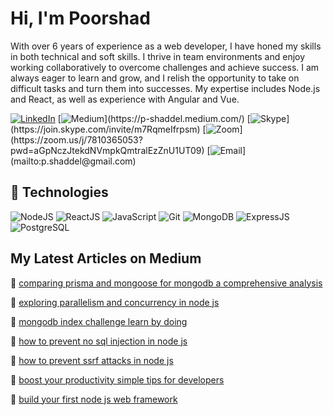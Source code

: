 # Hi, I'm Poorshad

With over 6 years of experience as a web developer, I have honed my skills in both technical and soft skills. I thrive in team environments and enjoy working collaboratively to overcome challenges and achieve success. I am always eager to learn and grow, and I relish the opportunity to take on difficult tasks and turn them into successes. My expertise includes Node.js and React, as well as experience with Angular and Vue.

[![LinkedIn](https://img.shields.io/badge/linkedin-%230077B5.svg?&style=for-the-badge&logo=linkedin&logoColor=white)](https://www.linkedin.com/in/poorshad/) 
[![Medium](https://img.shields.io/badge/medium-%2312100E.svg?&style=for-the-badge&logo=medium&logoColor=white")](https://p-shaddel.medium.com/) 
[![Skype](https://img.shields.io/badge/skype-%2312100E.svg?&style=for-the-badge&logo=skype&logoColor=white")](https://join.skype.com/invite/m7RqmeIfrpsm) [![Zoom](https://img.shields.io/badge/Zoom-2D8CFF?style=for-the-badge&logo=zoom&logoColor=white")](https://zoom.us/j/7810365053?pwd=aGpNczJtekdNVmpkQmtralEzZnU1UT09) 
[![Email](https://img.shields.io/badge/Gmail-D14836?style=for-the-badge&logo=gmail&logoColor=white")](mailto:p.shaddel@gmail.com)

## :wrench: Technologies

![NodeJS](https://img.icons8.com/color/30/nodejs.png)
![ReactJS](https://img.icons8.com/color/30/react-native.png)
![JavaScript](https://img.icons8.com/color/30/javascript.png)
![Git](https://img.icons8.com/color/30/git.png)
![MongoDB](https://img.icons8.com/color/30/mongodb.png)
![ExpressJS](https://img.icons8.com/color/30/express.png)
![PostgreSQL](https://img.icons8.com/color/30/postgreesql.png)

</details>

## My Latest Articles on Medium

:bookmark: [comparing prisma and mongoose for mongodb a comprehensive analysis](https://p-shaddel.medium.com/comparing-prisma-and-mongoose-for-mongodb-a-comprehensive-analysis-531c656fc118?source=user_profile---------0----------------------------)

🔖 [exploring parallelism and concurrency in node js](https://p-shaddel.medium.com/exploring-parallelism-and-concurrency-in-node-js-4b84c2f397b?source=user_profile---------1----------------------------)

:bookmark: [mongodb index challenge learn by doing](https://p-shaddel.medium.com/mongodb-index-challenge-learn-by-doing-483ed4daf0cb) 

:bookmark: [how to prevent no sql injection in node js](https://p-shaddel.medium.com/how-to-prevent-no-sql-injection-in-node-js-e743cf7d3771?source=user_profile---------0----------------------------)

:bookmark: [how to prevent ssrf attacks in node js](https://p-shaddel.medium.com/how-to-prevent-ssrf-attacks-in-node-js-50ccbb1c31da?source=user_profile---------1----------------------------)

:bookmark: [boost your productivity simple tips for developers](https://p-shaddel.medium.com/boost-your-productivity-simple-tips-for-developers-448724cb1d9c?source=user_profile---------2----------------------------)

:bookmark: [build your first node js web framework](https://p-shaddel.medium.com/build-your-first-node-js-web-framework-39b3310ed35a?source=user_profile---------3----------------------------)

<!-- :bookmark: [expressjs deep dive](https://p-shaddel.medium.com/expressjs-deep-dive-387f07c50d95?source=user_profile---------4----------------------------)

:bookmark: [understand and implement long polling and short polling in node js](https://p-shaddel.medium.com/understand-and-implement-long-polling-and-short-polling-in-node-js-94334d2233f3?source=user_profile---------5----------------------------)

:bookmark: [understand and implement long polling and short polling in node js](https://p-shaddel.medium.com/understand-and-implement-long-polling-and-short-polling-in-node-js-94334d2233f3?source=user_profile---------5----------------------------)

:bookmark: [start implementing your own typescript property decorators](https://p-shaddel.medium.com/start-implementing-your-own-typescript-property-decorators-ae1e7025fefe?source=user_profile---------6----------------------------)

:bookmark: [use rethinkdb and node for real time apps](https://p-shaddel.medium.com/use-rethinkdb-and-node-for-real-time-apps-85c435b89be4?source=user_profile---------7----------------------------)

:bookmark: [prevent brute force attacks in node js](https://p-shaddel.medium.com/prevent-brute-force-attacks-in-node-js-419367ae35e6?source=user_profile---------8----------------------------)

:bookmark: [start implementing your own typescript class decorators](https://p-shaddel.medium.com/start-implementing-your-own-typescript-class-decorators-84a49f560dea?source=user_profile---------9----------------------------)

:bookmark: [load test your nodejs app using k6](https://p-shaddel.medium.com/load-test-your-nodejs-app-using-k6-f7b2bd8fa5cf?source=user_profile---------16----------------------------)

:bookmark: [step by step guide to authenticate users with linkedin in your express app](https://p-shaddel.medium.com/step-by-step-guide-to-authenticate-users-with-linkedin-in-your-express-app-10af68b91b13?source=user_profile---------15----------------------------)

:bookmark: [10 important things that improve code review](https://p-shaddel.medium.com/10-important-things-that-improve-code-review-4b6198e40066?source=user_profile---------14----------------------------)

:bookmark: [observer design pattern implementation in typescript](https://p-shaddel.medium.com/observer-design-pattern-implementation-in-typescript-332477ee5b30?source=user_profile---------13----------------------------)

:bookmark: [prevent parameter pollution in node js](https://p-shaddel.medium.com/prevent-parameter-pollution-in-node-js-f0794b4650d2?source=user_profile---------12----------------------------)

:bookmark: [adapter design pattern implementation in typescript](https://p-shaddel.medium.com/adapter-design-pattern-implementation-in-typescript-a33f481b9aff?source=user_profile---------11----------------------------)

:bookmark: [prevent csrf attacks in node js application](https://p-shaddel.medium.com/prevent-csrf-attacks-in-node-js-application-d71df3704944?source=user_profile---------10----------------------------)

:bookmark: [adapter design pattern implementation in typescript](https://p-shaddel.medium.com/adapter-design-pattern-implementation-in-typescript-a33f481b9aff?source=user_profile---------11----------------------------)

:bookmark: [step by step guide to authenticate users with linkedin in your express app](https://p-shaddel.medium.com/step-by-step-guide-to-authenticate-users-with-linkedin-in-your-express-app-10af68b91b13?source=user_profile---------15----------------------------)


:bookmark: [start writing your own typescript method decorators](https://p-shaddel.medium.com/start-writing-your-own-typescript-method-decorators-c921cdc3d1c1?source=user_profile---------17----------------------------)


:bookmark: [step by step guide to authenticate users with linkedin in your express app](https://p-shaddel.medium.com/step-by-step-guide-to-authenticate-users-with-linkedin-in-your-express-app-10af68b91b13?source=user_profile---------15----------------------------)


:bookmark: [first time using deno](https://p-shaddel.medium.com/first-time-using-deno-b0538dd4fc47?source=user_profile---------18----------------------------)


:bookmark: [nodejs express integration test](https://p-shaddel.medium.com/nodejs-express-integration-test-3e79edb1ae6b?source=user_profile---------19----------------------------)


:bookmark: [javascript closure in plain language and one practical real world example](https://p-shaddel.medium.com/javascript-closure-in-plain-language-and-one-practical-real-world-example-d0dab81c4a05?source=user_profile---------20----------------------------)


:bookmark: [working with nodejs streams](https://p-shaddel.medium.com/working-with-nodejs-streams-a0d35aca0cc0?source=user_profile---------21----------------------------)


:bookmark: [nodejs built in debugger](https://p-shaddel.medium.com/nodejs-built-in-debugger-856a9a3c054b?source=user_profile---------22----------------------------)


:bookmark: [learn mercurial revision control basics in 10 minutes if you know git](https://p-shaddel.medium.com/learn-mercurial-revision-control-basics-in-10-minutes-if-you-know-git-4466bd9d1fa9?source=user_profile---------23----------------------------)


:bookmark: [how we can use node js event emitter](https://p-shaddel.medium.com/how-we-can-use-node-js-event-emitter-5c9e39c38749?source=user_profile---------24----------------------------)

:bookmark: [how does event loop work in node js](https://p-shaddel.medium.com/how-does-event-loop-work-in-node-js-d96729ae4a95?source=user_profile---------25----------------------------)

:bookmark: [how do nodejs require and module work](https://p-shaddel.medium.com/how-do-nodejs-require-and-module-work-545ab4fe5423?source=user_profile---------26----------------------------)

:bookmark: [simple explanation of global object process and buffer in node js](https://p-shaddel.medium.com/simple-explanation-of-global-object-process-and-buffer-in-node-js-25a41f6fdc33?source=user_profile---------27----------------------------)

:bookmark: [what is node js repl and its usage](https://p-shaddel.medium.com/what-is-node-js-repl-and-its-usage-26e592da92fb?source=user_profile---------28----------------------------)

:bookmark: [turn your vpn and wifi on and off using shortcuts in ubuntu](https://p-shaddel.medium.com/turn-your-vpn-and-wifi-on-and-off-using-shortcuts-in-ubuntu-50ef9b850d6f?source=user_profile---------29----------------------------)

:bookmark: [how we can use node js event emitter](https://p-shaddel.medium.com/how-we-can-use-node-js-event-emitter-5https://p-shaddel.medium.com/how-does-event-loop-work-in-node-js----------------------------) -->

<!-- [![Anurag's GitHub stats](https://github-readme-stats.vercel.app/api?username=pshaddel)](https://github.com/anuraghazra/github-readme-stats)
 -->
